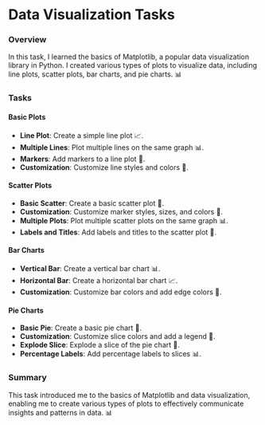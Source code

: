 # Data Visualization Tasks

### Overview
In this task, I learned the basics of Matplotlib, a popular data visualization library in Python. I created various types of plots to visualize data, including line plots, scatter plots, bar charts, and pie charts. 📊

### Tasks

#### Basic Plots

* **Line Plot**: Create a simple line plot 📈.
* **Multiple Lines**: Plot multiple lines on the same graph 📊.
* **Markers**: Add markers to a line plot 🔴.
* **Customization**: Customize line styles and colors 🎨.

#### Scatter Plots

* **Basic Scatter**: Create a basic scatter plot 🔵.
* **Customization**: Customize marker styles, sizes, and colors 🎨.
* **Multiple Plots**: Plot multiple scatter plots on the same graph 📊.
* **Labels and Titles**: Add labels and titles to the scatter plot 📝.

#### Bar Charts

* **Vertical Bar**: Create a vertical bar chart 📊.
* **Horizontal Bar**: Create a horizontal bar chart 📈.
* **Customization**: Customize bar colors and add edge colors 🎨.

#### Pie Charts

* **Basic Pie**: Create a basic pie chart 🍰.
* **Customization**: Customize slice colors and add a legend 🎨.
* **Explode Slice**: Explode a slice of the pie chart 🤯.
* **Percentage Labels**: Add percentage labels to slices 📊.

### Summary
This task introduced me to the basics of Matplotlib and data visualization, enabling me to create various types of plots to effectively communicate insights and patterns in data. 📊
